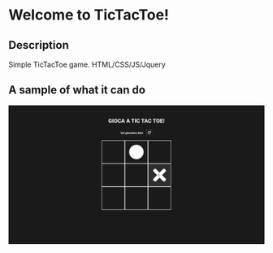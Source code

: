 Welcome to TicTacToe!
===================


Description
-------
Simple TicTacToe game.  HTML/CSS/JS/Jquery

 
A sample of what it can do
-------

![](TicTacToe.gif)

